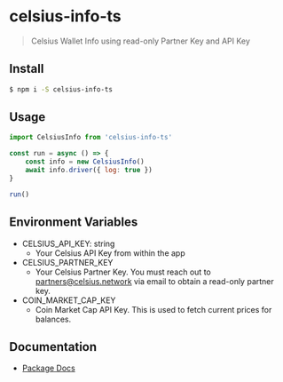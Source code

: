 # celsius-info-ts
> Celsius Wallet Info using read-only Partner Key and API Key

## Install
``` bash
$ npm i -S celsius-info-ts
```

## Usage
``` javascript
import CelsiusInfo from 'celsius-info-ts'

const run = async () => {
	const info = new CelsiusInfo()
	await info.driver({ log: true })
}

run()
```

## Environment Variables
* CELSIUS_API_KEY: string
	* Your Celsius API Key from within the app
* CELSIUS_PARTNER_KEY
	* Your Celsius Partner Key. You must reach out to [partners@celsius.network](mailto:partners@celsius.network) via email to obtain a read-only partner key.
* COIN_MARKET_CAP_KEY
	* Coin Market Cap API Key. This is used to fetch current prices for balances.

## Documentation
* [Package Docs](docs/globals.md)
